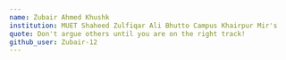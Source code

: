 ```yaml
---
name: Zubair Ahmed Khushk
institution: MUET Shaheed Zulfiqar Ali Bhutto Campus Khairpur Mir's
quote: Don't argue others until you are on the right track!
github_user: Zubair-12
---
```

